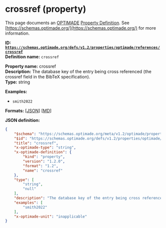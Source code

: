 # crossref (property)

This page documents an [OPTIMADE](https://www.optimade.org/) [Property Definition](https://schemas.optimade.org/#definitions). See [https://schemas.optimade.org/](https://schemas.optimade.org/) for more information.

**ID: [`https://schemas.optimade.org/defs/v1.2/properties/optimade/references/crossref`](https://schemas.optimade.org/defs/v1.2/properties/optimade/references/crossref)**  
**Definition name:** `crossref`

**Property name:** crossref  
**Description:** The database key of the entry being cross referenced (the crossref field in the BibTeX specification).  
**Type:** string  



**Examples:**

- `smith2022`

**Formats:** [[JSON](crossref.json)] [[MD](crossref.md)]

**JSON definition:**

``` json
{
    "$schema": "https://schemas.optimade.org/meta/v1.2/optimade/property_definition.md",
    "$id": "https://schemas.optimade.org/defs/v1.2/properties/optimade/references/crossref",
    "title": "crossref",
    "x-optimade-type": "string",
    "x-optimade-definition": {
        "kind": "property",
        "version": "1.2.0",
        "format": "1.2",
        "name": "crossref"
    },
    "type": [
        "string",
        "null"
    ],
    "description": "The database key of the entry being cross referenced (the crossref field in the BibTeX specification).",
    "examples": [
        "smith2022"
    ],
    "x-optimade-unit": "inapplicable"
}
```